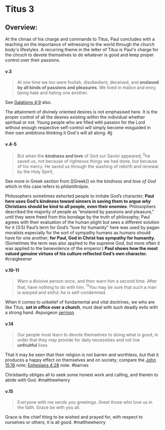 # Titus 3

## Overview:
At the climax of his charge and commands to Titus, Paul concludes with a teaching on the importance of witnessing to the world through the church body's lifestyles. A recurring theme in the letter of Titus is Paul's charge for the chruch to devote themselves to do whatever is good and keep proper control over their passions. 


#### v.3
>At one time we too were foolish, disobedient, deceived, and **enslaved by all kinds of passions and pleasures**. We lived in malice and envy, being hate and hating one another.

See [Galations 4:9](Galatians4.md#v.8-9) also.

The attainment of divinely oriented desires is not emphasised here. It is the proper control of all the desires existing within the individual whether spiritual or not. Young people who are filled with passion for the Lord without enough respective self-control will simply become misguided in their own ambitions thinking it God's will all along. 
#jj 

#### v.4-5
>But when the **kindness and love** of God our Savior appeared, <sup>5</sup>he saved us, not because of righteous things we had done, but because of his mercy. He saved us through the washing of rebirth and renewal by the Holy Spirit,

See more in Greek section from [[Greek]] on the *kindness and love of God* which in this case refers to *philanthrópia*.

Philosophers sometimes exhorted people to imitate God’s character; **Paul here uses God’s kindness toward sinners in saving them to argue *why* Christians should be kind to all people, even their enemies**. Philosophers described the majority of people as “enslaved by passions and pleasure,” until they were freed from this bondage by the truth of philosophy; Paul agrees with their evaluation of the human plight but sees a different solution for it (3:5)
Paul’s term for God’s “love for humanity” here was used by pagan moralists especially for the sort of sympathy humans as humans should have for one another; **for Paul, God in Christ has sympathy for humanity.** (Sometimes the term was also applied to the supreme God, but more often it was applied to the benevolence of the emperor.) **Paul shows how the most valued genuine virtues of his culture reflected God’s own character.**
#craigkeener 


#### v.10-11
>Warn a divisive person once, and then warn him a second time. After that, have nothing to do with him. <sup>11</sup>You may be sure that such a man is warped and sinful; he is self-condemned.

When it comes to unbelief of fundamental and vital doctrines, we who are like Titus, **set in office over a church**, must deal with such deadly evils with a strong hand.
#spurgeon [sermon](https://www.spurgeongems.org/sermon/chs2416.pdf) 

#### v.14
>Our people must learn to devote themselves to doing what is good, in order that they may provide for daily necessities and not live **unfruitful** lives.

That it may be seen that their religion is not barren and worthless, but that it produces a happy effect on themselves and on society; compare the [John 15:16](John15#v.16) note; [Ephesians 4:28](Ephesians4#v.28) note.
#barnes 

Christianity obliges all to seek some honest work and calling, and therein to abide with God.
#matthewhenry 

#### v.15
>Everyone with me sends you greetings. Greet those who love us in the faith. Grace be with you all.

Grace is the chief thing to be wished and prayed for, with respect to ourselves or others; it is all good.
#matthewhenry 
